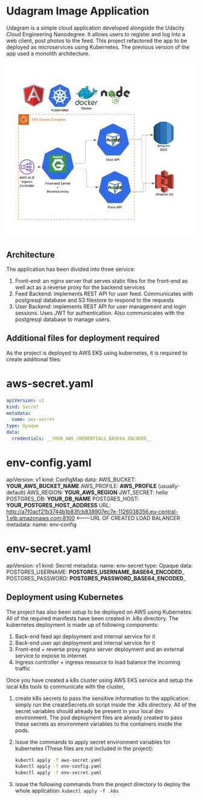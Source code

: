 # Udagram Image Application

Udagram is a simple cloud application developed alongside the Udacity Cloud Engineering Nanodegree. It allows users to register and log into a web client, post photos to the feed. This project refactored the app to be deployed as microservices using Kubernetes. The previous version of the app used a monolith architecture.

![application architecture](angular-docker-k8s.png)

## Architecture
The application has been divided into three service:
1. Front-end: an nginx server that serves static files for the front-end as well act as a reverse proxy for the backend services
2. Feed Backend: implements REST API for user feed. Communicates with postgresql database and S3 filestore to respond to the requests
3. User Backend: implements REST API for user management and login sessions. Uses JWT for authentication. Also communicates with the postgresql database to manage users.

## Additional files for deployment required
As the project is deployed to AWS EKS using kubernetes, it is required to create additional files:
# aws-secret.yaml
```yaml
apiVersion: v1
kind: Secret
metadata:
  name: aws-secret
type: Opaque
data:
  credentials: __YOUR_AWS_CREDENTIALS_BASE64_ENCODED__
```
 
# env-config.yaml

apiVersion: v1
kind: ConfigMap
data:
  AWS_BUCKET: __YOUR_AWS_BUCKET_NAME__
  AWS_PROFILE: __AWS_PROFILE__ (usually- default) 
  AWS_REGION: __YOUR_AWS_REGION__
  JWT_SECRET: hello
  POSTGRES_DB: __YOUR_DB_NAME__
  POSTGRES_HOST: __YOUR_POSTGRES_HOST_ADDRESS__
  URL: http://a7f0acf21b3744b1b83fcb838907ec7e-1126038356.eu-central-1.elb.amazonaws.com:8100   <---URL OF CREATED LOAD BALANCER
metadata:
  name: env-config


# env-secret.yaml

apiVersion: v1
kind: Secret
metadata:
  name: env-secret
type: Opaque
data:
  POSTGRES_USERNAME: __POSTGRES_USERNAME_BASE64_ENCODED___
  POSTGRES_PASSWORD: __POSTGRES_PASSWORD_BASE64_ENCODED___


## Deployment using Kubernetes
The project has also been setup to be deployed on AWS using Kubernetes. All of the required manifests have been created in .k8s directory. The kubernetes deployment is made up of following components:
1. Back-end feed api deployment and internal service for it
2. Back-end user api deployment and internal service for it
3. Front-end + reverse proxy nginx server deployment and an external service to expose to internet
4. Ingress controller + ingress resource to load balance the incoming traffic

Once you have created a k8s cluster using AWS EKS service and setup the local k8s tools to communicate with the cluster, 
1. create k8s secrets to pass the sensitive information to the application:
    simply run the createSecrets.sh script inside the .k8s directory. All of the secret variables should already be present in your local dev environment. The pod deployment files are already created to pass these secrets as environment variables to the containers inside the pods.
2. Issue the commands to apply secret environment variables for kubernetes (These files are not included in the project):
    ```bash
    kubectl apply -f aws-secret.yaml
    kubectl apply -f env-config.yaml
    kubectl apply -f env-secret.yaml
    ```


3. issue the following commands from the project directory to deploy the whole application:
    ```kubectl apply -f .k8s```
